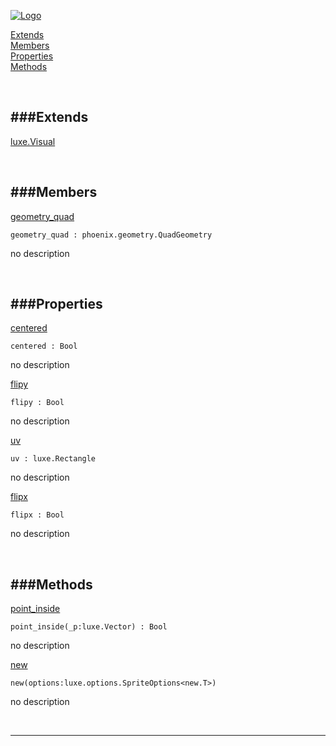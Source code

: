 
[![Logo](http://luxeengine.com/images/logo.png)](index.html)


[Extends](#Extends)   
[Members](#Members)   
[Properties](#Properties)   
[Methods](#Methods)   


&nbsp;   

<a class="lift" name="Extends" ></a>
###Extends   
---
<a class="lift" name="luxe.Visual" href="luxe.Visual.html">luxe.Visual</a>

&nbsp;   

<a class="lift" name="Members" ></a>
###Members   
---
<a class="lift" name="geometry_quad" href="#geometry_quad">geometry_quad</a>



    geometry_quad : phoenix.geometry.QuadGeometry

<span class="small_desc_flat"> no description </span>   

&nbsp;   

<a class="lift" name="Properties" ></a>
###Properties   
---
<a class="lift" name="centered" href="#centered">centered</a>



    centered : Bool

<span class="small_desc_flat"> no description </span>   

<a class="lift" name="flipy" href="#flipy">flipy</a>



    flipy : Bool

<span class="small_desc_flat"> no description </span>   

<a class="lift" name="uv" href="#uv">uv</a>



    uv : luxe.Rectangle

<span class="small_desc_flat"> no description </span>   

<a class="lift" name="flipx" href="#flipx">flipx</a>



    flipx : Bool

<span class="small_desc_flat"> no description </span>   

&nbsp;   

<a class="lift" name="Methods" ></a>
###Methods   
---
<a class="lift" name="point_inside" href="#point_inside">point_inside</a>



    point_inside(_p:luxe.Vector) : Bool

<span class="small_desc_flat"> no description </span>   

<a class="lift" name="new" href="#new">new</a>



    new(options:luxe.options.SpriteOptions<new.T>) 

<span class="small_desc_flat"> no description </span>   



&nbsp;
&nbsp;
&nbsp;

---  


&nbsp;   
&nbsp;   